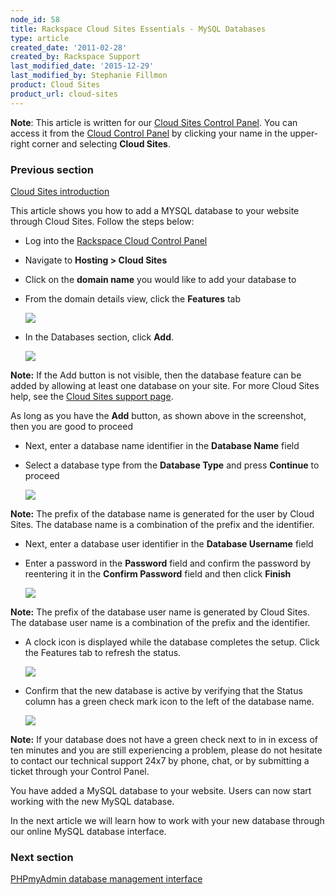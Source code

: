 ```yaml
---
node_id: 58
title: Rackspace Cloud Sites Essentials - MySQL Databases
type: article
created_date: '2011-02-28'
created_by: Rackspace Support
last_modified_date: '2015-12-29'
last_modified_by: Stephanie Fillmon
product: Cloud Sites
product_url: cloud-sites
---
```


**Note**: This article is written for our [Cloud Sites Control Panel](https://manage.rackspacecloud.com/). You can access it from the
[Cloud Control Panel](http://mycloud.rackspace.com) by clicking your
name in the upper-right corner and selecting **Cloud Sites**.

### Previous section

[Cloud Sites introduction](/how-to/cloud-sites)

This article shows you how to add a MYSQL database to your website
through Cloud Sites. Follow the steps below:

-   Log into the [Rackspace Cloud Control Panel](http://manage.rackspacecloud.com)
-   Navigate to **Hosting > Cloud Sites**
-   Click on the **domain name** you would like to add your database to
-   From the domain details view, click the **Features** tab

    ![](http://c806394.r94.cf2.rackcdn.com/featurestab.png)

-   In the Databases section, click **Add**.

    ![](http://c806394.r94.cf2.rackcdn.com/adddatabase.png)

  **Note:** If the Add button is not visible, then the database feature
can be added by allowing at least one database on your site. For more
Cloud Sites help, see the [Cloud Sites support page](/how-to/cloud-sites).

  As long as you have the **Add** button, as shown above in the
screenshot, then you are good to proceed

-   Next, enter a database name identifier in the **Database Name**
    field
-   Select a database type from the **Database Type** and press
    **Continue** to proceed

    ![](http://c806394.r94.cf2.rackcdn.com/databasename.png)

  **Note:** The prefix of the database name is generated for the user by
Cloud Sites. The database name is a combination of the prefix and the
identifier.

-   Next, enter a database user identifier in the **Database Username**
    field

-   Enter a password in the **Password** field and confirm the password
    by reentering it in the **Confirm Password** field and then click
    **Finish**

    ![](http://c806394.r94.cf2.rackcdn.com/databaseuser.png)

  **Note:** The prefix of the database user name is generated by Cloud
Sites. The database user name is a combination of the prefix and the
identifier.

-   A clock icon is displayed while the database completes the setup.
    Click the Features tab to refresh the status.

    ![](http://c806394.r94.cf2.rackcdn.com/pendingdatabase.png)

-   Confirm that the new database is active by verifying that the
    Status column has a green check mark icon to the left of the
    database name.

    ![](http://c806394.r94.cf2.rackcdn.com/databaseready.png)

  **Note:** If your database does not have a green check next to in in
excess of ten minutes and you are still experiencing a problem, please
do not hesitate to contact our technical support 24x7 by phone, chat, or
by submitting a ticket through your Control Panel.

You have added a MySQL database to your website. Users can now start
working with the new MySQL database.

In the next article we will learn how to work with your new database
through our online MySQL database interface.

### Next section

[PHPmyAdmin database management interface](/how-to/rackspace-cloud-sites-essentials-phpmyadmin-database-management-interface)
